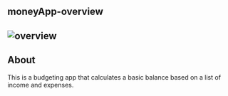 **moneyApp-overview**
---
![overview](https://github.com/fatemehmaral/moneyApp/assets/135278518/ca7e0881-4bb7-45f6-bdea-aab01e94ffc7)
---
**About**
---
This is a budgeting app that calculates a basic balance based on a list of income and expenses.
